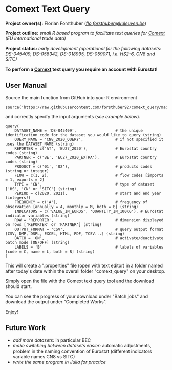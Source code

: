 # Comext Text Query

**Project owner(s):** Florian Forsthuber (*flo.forsthuber@kuleuven.be*)

**Project outline:** *small R based program to facilitate text queries for [Comext](http://epp.eurostat.ec.europa.eu/newxtweb/) (EU international trade data)*

**Project status:** *early development (operational for the following datasets: DS-045409, DS-058342, DS-018995, DS-059071, i.e. HS2-6, CN8 and SITC)*

**To perform a [Comext](http://epp.eurostat.ec.europa.eu/newxtweb/) text query you require an account with Eurostat!**

## User Manual

Source the main function from GitHub into your R environment
```
source('https://raw.githubusercontent.com/forsthuber92/comext_query/main/query.R')
```
and correctly specify the input arguments (*see example below*).
```
query(
    DATASET_NAME = 'DS-045409',                 # the unique identification code for the dataset you would like to query (string)
    QUERY_NAME = 'CN8_2020_QUERY',              # if not specified it uses the DATASET_NAME (string)
    REPORTER = c('AT', 'EU27_2020'),            # Eurostat country codes (string)
    PARTNER = c('BE', 'EU27_2020_EXTRA'),       # Eurostat country codes (string)
    PRODUCT = c('01', '02'),                    # products codes (string or integer)
    FLOW = c(1, 2),                             # flow codes [imports = 1, exports = 2]
    TYPE = 'CN',                                # type of dataset ['HS', 'CN' or 'SITC'] (string)
    PERIOD = c(2020, 2021),                     # start and end year (integers!) 
    FREQUENCY = c('A'),                         # frequency of observation [annually = A, monthly = M, both = B] (string)
    INDICATORS = c('VALUE_IN_EUROS', 'QUANTITY_IN_100KG'), # Eurostat indicator variables (string)
    ROW = 'REPORTER',                           # dimension displayed on rows ['REPORTER' or 'PARTNER'] (string)
    OUTPUT_FORMAT = 'CSV',                      # query output format [CSV, DMP, DSPL, EXCEL, HTML, PDF, TCSV...] (string)
    BATCH = 'ON',                               # activate/deactivate batch mode [ON/OFF] (string)
    LABELS = 'B'                                # labels of variables [code = C, name = L, both = B] (string)
)
```
This will create a ".properties" file (open with text editor) in a folder named after today's date within the overall folder "comext_query" on your desktop.

Simply open the file with the Comext text query tool and the download should start.

You can see the progress of your download under "Batch jobs" and download the output under "Completed Works".

Enjoy!

## Future Work

- *add more datasets:* in particular BEC
- *make switching between datasets easier:* automatic adjustments, problem in the naming convention of Eurostat (different indicators variable names CN8 vs SITC)
- *write the same program in Julia for practice*